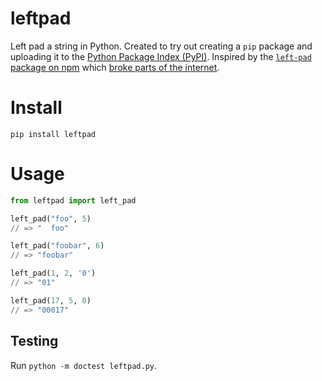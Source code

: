 # leftpad
Left pad a string in Python. 
Created to try out creating a `pip` package and uploading it to the [Python Package Index (PyPI)](https://pypi.org/).
Inspired by the [`left-pad` package on npm](https://www.npmjs.com/package/left-pad) which [broke parts of the internet](https://www.theregister.co.uk/2016/03/23/npm_left_pad_chaos/).

# Install
`pip install leftpad`

# Usage
```python
from leftpad import left_pad

left_pad("foo", 5)
// => "  foo"

left_pad("foobar", 6)
// => "foobar"

left_pad(1, 2, '0')
// => "01"

left_pad(17, 5, 0)
// => "00017"
```

## Testing
Run `python -m doctest leftpad.py`.